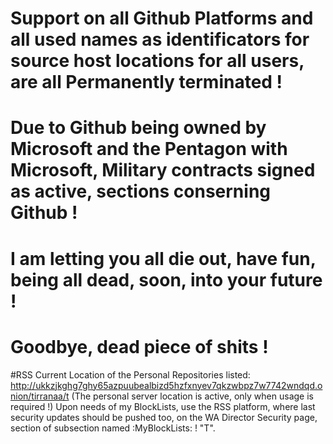 # Support on all Github Platforms and all used names as identificators for source host locations for all users, are all Permanently terminated !

# Due to Github being owned by Microsoft and the Pentagon with Microsoft, Military contracts signed as active, sections conserning Github !

# I am letting you all die out, have fun, being all dead, soon, into your future !

# Goodbye, dead piece of shits !

#RSS
 Current Location of the Personal Repositories listed: 
 http://ukkzjkghg7ghy65azpuubealbizd5hzfxnyev7qkzwbpz7w7742wndqd.onion/tirranaa/t (The personal server location is active, only when usage is required !)
 Upon needs of my BlockLists, use the RSS platform, where last security updates should be pushed too, 
 on the WA Director Security page, section of subsection named :MyBlockLists: !
"T".
